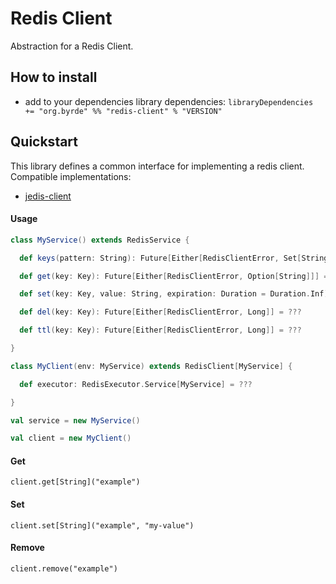 # Redis Client

Abstraction for a Redis Client.

## How to install

* add to your dependencies library dependencies:
```libraryDependencies += "org.byrde" %% "redis-client" % "VERSION"```

## Quickstart
This library defines a common interface for implementing a redis client.
Compatible implementations:
- [jedis-client](https://github.com/Byrde/commons/tree/master/jedis-client)

#### Usage
```scala
class MyService() extends RedisService {

  def keys(pattern: String): Future[Either[RedisClientError, Set[String]]] = ???

  def get(key: Key): Future[Either[RedisClientError, Option[String]]] = ???

  def set(key: Key, value: String, expiration: Duration = Duration.Inf): Future[Either[RedisClientError, Unit]] = ???

  def del(key: Key): Future[Either[RedisClientError, Long]] = ???

  def ttl(key: Key): Future[Either[RedisClientError, Long]] = ???

}

class MyClient(env: MyService) extends RedisClient[MyService] {

  def executor: RedisExecutor.Service[MyService] = ???

}

val service = new MyService()

val client = new MyClient()
```

#### Get
```
client.get[String]("example")
```

#### Set
```
client.set[String]("example", "my-value")
```

#### Remove
```
client.remove("example")
```